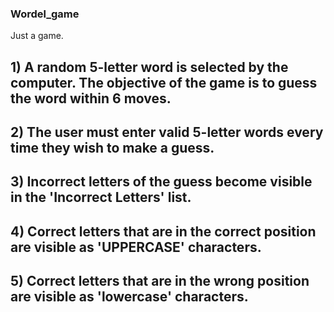 ### Wordel_game
Just a game.

 ##   1) A random 5-letter word is selected by the computer. The objective of the game is to guess the word within 6 moves.
 ##   2) The user must enter valid 5-letter words every time they wish to make a guess.
 ##   3) Incorrect letters of the guess become visible in the 'Incorrect Letters' list.
 ##  4) Correct letters that are in the correct position are visible as 'UPPERCASE' characters.
 ##   5) Correct letters that are in the wrong position are visible as 'lowercase' characters.
